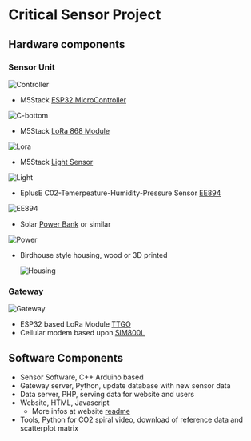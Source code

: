 # Critical Sensor Project

## Hardware components
### Sensor Unit
  ![Controller](https://raw.githubusercontent.com/digital-codes/critical-sensor/master/assets/controller-side.jpg)
  
 * M5Stack [ESP32 MicroController](https://docs.m5stack.com/#/en/core/gray)
 
  ![C-bottom](https://raw.githubusercontent.com/digital-codes/critical-sensor/master/assets/controller-bottom.jpg)
  
 * M5Stack [LoRa 868 Module](https://docs.m5stack.com/#/en/module/lora868)
 
  ![Lora](https://raw.githubusercontent.com/digital-codes/critical-sensor/master/assets/lora-bottom.jpg)

 * M5Stack [Light Sensor](https://docs.m5stack.com/#/en/unit/light)
 
  ![Light](https://raw.githubusercontent.com/digital-codes/critical-sensor/master/assets/lightSensor.jpg)

 * EplusE C02-Temerpeature-Humidity-Pressure Sensor [EE894](http://downloads.epluse.com/fileadmin/data/product/ee894/datasheet_EE894.pdf)
 
  ![EE894](https://raw.githubusercontent.com/digital-codes/critical-sensor/master/assets/ee894.jpg)

 * Solar [Power Bank](https://www.pearl.de/a-PX2957-1420.shtml) or similar
 
  ![Power](https://raw.githubusercontent.com/digital-codes/critical-sensor/master/assets/powerBank.jpg)

* Birdhouse style housing, wood or 3D printed

  ![Housing](https://raw.githubusercontent.com/digital-codes/critical-sensor/master/assets/birdhouse-3d.png)

 ### Gateway
   ![Gateway](https://raw.githubusercontent.com/digital-codes/critical-sensor/master/assets/gateway.jpg)

  * ESP32 based LoRa Module [TTGO](http://www.lilygo.cn/prod_view.aspx?TypeId=50003&Id=1134&FId=t3:50003:3) 
  * Cellular modem based upon [SIM800L](https://www.simcom.com/product/SIM800.html) 
  
## Software Components
 * Sensor Software, C++ Arduino based 
 * Gateway server, Python, update database with new sensor data 
 * Data server, PHP, serving data for website and users 
 * Website, HTML, Javascript 
   * More infos at website [readme](https://github.com/digital-codes/critical-sensor/blob/master/website/readme.md) 
 * Tools, Python for CO2 spiral video, download of reference data and scatterplot matrix 
 
 

 
 
